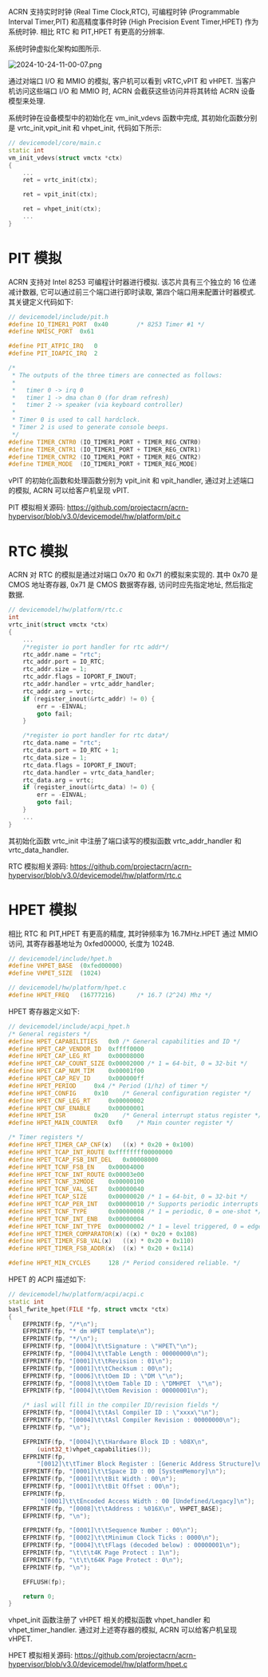 
ACRN 支持实时时钟 (Real Time Clock,RTC), 可编程时钟 (Programmable Interval Timer,PIT) 和高精度事件时钟 (High Precision Event Timer,HPET) 作为系统时钟. 相比 RTC 和 PIT,HPET 有更高的分辨率.

系统时钟虚拟化架构如图所示.

![2024-10-24-11-00-07.png](./images/2024-10-24-11-00-07.png)

通过对端口 I/O 和 MMIO 的模拟, 客户机可以看到 vRTC,vPIT 和 vHPET. 当客户机访问这些端口 I/O 和 MMIO 时, ACRN 会截获这些访问并将其转给 ACRN 设备模型来处理.

系统时钟在设备模型中的初始化在 vm_init_vdevs 函数中完成, 其初始化函数分别是 vrtc_init,vpit_init 和 vhpet_init, 代码如下所示:

```cpp
// devicemodel/core/main.c
static int
vm_init_vdevs(struct vmctx *ctx)
{
    ...
	ret = vrtc_init(ctx);

	ret = vpit_init(ctx);

	ret = vhpet_init(ctx);
    ...
}
```

# PIT 模拟

ACRN 支持对 Intel 8253 可编程计时器进行模拟. 该芯片具有三个独立的 16 位递减计数器, 它可以通过前三个端口进行即时读取, 第四个端口用来配置计时器模式. 其关键定义代码如下:

```cpp
// devicemodel/include/pit.h
#define	IO_TIMER1_PORT	0x40		/* 8253 Timer #1 */
#define	NMISC_PORT	0x61

#define	PIT_ATPIC_IRQ	0
#define	PIT_IOAPIC_IRQ	2

/*
 * The outputs of the three timers are connected as follows:
 *
 *	 timer 0 -> irq 0
 *	 timer 1 -> dma chan 0 (for dram refresh)
 * 	 timer 2 -> speaker (via keyboard controller)
 *
 * Timer 0 is used to call hardclock.
 * Timer 2 is used to generate console beeps.
 */
#define	TIMER_CNTR0	(IO_TIMER1_PORT + TIMER_REG_CNTR0)
#define	TIMER_CNTR1	(IO_TIMER1_PORT + TIMER_REG_CNTR1)
#define	TIMER_CNTR2	(IO_TIMER1_PORT + TIMER_REG_CNTR2)
#define	TIMER_MODE	(IO_TIMER1_PORT + TIMER_REG_MODE)
```

vPIT 的初始化函数和处理函数分别为 vpit_init 和 vpit_handler, 通过对上述端口的模拟, ACRN 可以给客户机呈现 vPIT.

PIT 模拟相关源码: https://github.com/projectacrn/acrn-hypervisor/blob/v3.0/devicemodel/hw/platform/pit.c

# RTC 模拟

ACRN 对 RTC 的模拟是通过对端口 0x70 和 0x71 的模拟来实现的. 其中 0x70 是 CMOS 地址寄存器, 0x71 是 CMOS 数据寄存器, 访问时应先指定地址, 然后指定数据.

```cpp
// devicemodel/hw/platform/rtc.c
int
vrtc_init(struct vmctx *ctx)
{
    ...
	/*register io port handler for rtc addr*/
	rtc_addr.name = "rtc";
	rtc_addr.port = IO_RTC;
	rtc_addr.size = 1;
	rtc_addr.flags = IOPORT_F_INOUT;
	rtc_addr.handler = vrtc_addr_handler;
	rtc_addr.arg = vrtc;
	if (register_inout(&rtc_addr) != 0) {
		err = -EINVAL;
		goto fail;
	}

	/*register io port handler for rtc data*/
	rtc_data.name = "rtc";
	rtc_data.port = IO_RTC + 1;
	rtc_data.size = 1;
	rtc_data.flags = IOPORT_F_INOUT;
	rtc_data.handler = vrtc_data_handler;
	rtc_data.arg = vrtc;
	if (register_inout(&rtc_data) != 0) {
		err = -EINVAL;
		goto fail;
	}
    ...
}
```

其初始化函数 vrtc_init 中注册了端口读写的模拟函数 vrtc_addr_handler 和 vrtc_data_handler.

RTC 模拟相关源码: https://github.com/projectacrn/acrn-hypervisor/blob/v3.0/devicemodel/hw/platform/rtc.c

# HPET 模拟

相比 RTC 和 PIT,HPET 有更高的精度, 其时钟频率为 16.7MHz.HPET 通过 MMIO 访问, 其寄存器基地址为 0xfed00000, 长度为 1024B.

```cpp
// devicemodel/include/hpet.h
#define VHPET_BASE	(0xfed00000)
#define VHPET_SIZE	(1024)

// devicemodel/hw/platform/hpet.c
#define	HPET_FREQ	(16777216)		/* 16.7 (2^24) Mhz */
```

HPET 寄存器定义如下:

```cpp
// devicemodel/include/acpi_hpet.h
/* General registers */
#define HPET_CAPABILITIES	0x0	/* General capabilities and ID */
#define	HPET_CAP_VENDOR_ID	0xffff0000
#define	HPET_CAP_LEG_RT		0x00008000
#define	HPET_CAP_COUNT_SIZE	0x00002000 /* 1 = 64-bit, 0 = 32-bit */
#define	HPET_CAP_NUM_TIM	0x00001f00
#define	HPET_CAP_REV_ID		0x000000ff
#define HPET_PERIOD		0x4	/* Period (1/hz) of timer */
#define HPET_CONFIG		0x10	/* General configuration register */
#define	HPET_CNF_LEG_RT		0x00000002
#define	HPET_CNF_ENABLE		0x00000001
#define	HPET_ISR		0x20	/* General interrupt status register */
#define HPET_MAIN_COUNTER	0xf0	/* Main counter register */

/* Timer registers */
#define	HPET_TIMER_CAP_CNF(x)	((x) * 0x20 + 0x100)
#define	HPET_TCAP_INT_ROUTE	0xffffffff00000000
#define	HPET_TCAP_FSB_INT_DEL	0x00008000
#define	HPET_TCNF_FSB_EN	0x00004000
#define	HPET_TCNF_INT_ROUTE	0x00003e00
#define	HPET_TCNF_32MODE	0x00000100
#define	HPET_TCNF_VAL_SET	0x00000040
#define	HPET_TCAP_SIZE		0x00000020 /* 1 = 64-bit, 0 = 32-bit */
#define	HPET_TCAP_PER_INT	0x00000010 /* Supports periodic interrupts */
#define	HPET_TCNF_TYPE		0x00000008 /* 1 = periodic, 0 = one-shot */
#define	HPET_TCNF_INT_ENB	0x00000004
#define	HPET_TCNF_INT_TYPE	0x00000002 /* 1 = level triggered, 0 = edge */
#define	HPET_TIMER_COMPARATOR(x) ((x) * 0x20 + 0x108)
#define	HPET_TIMER_FSB_VAL(x)	((x) * 0x20 + 0x110)
#define	HPET_TIMER_FSB_ADDR(x)	((x) * 0x20 + 0x114)

#define	HPET_MIN_CYCLES		128	/* Period considered reliable. */
```

HPET 的 ACPI 描述如下:

```cpp
// devicemodel/hw/platform/acpi/acpi.c
static int
basl_fwrite_hpet(FILE *fp, struct vmctx *ctx)
{
	EFPRINTF(fp, "/*\n");
	EFPRINTF(fp, "* dm HPET template\n");
	EFPRINTF(fp, "*/\n");
	EFPRINTF(fp, "[0004]\t\tSignature : \"HPET\"\n");
	EFPRINTF(fp, "[0004]\t\tTable Length : 00000000\n");
	EFPRINTF(fp, "[0001]\t\tRevision : 01\n");
	EFPRINTF(fp, "[0001]\t\tChecksum : 00\n");
	EFPRINTF(fp, "[0006]\t\tOem ID : \"DM \"\n");
	EFPRINTF(fp, "[0008]\t\tOem Table ID : \"DMHPET  \"\n");
	EFPRINTF(fp, "[0004]\t\tOem Revision : 00000001\n");

	/* iasl will fill in the compiler ID/revision fields */
	EFPRINTF(fp, "[0004]\t\tAsl Compiler ID : \"xxxx\"\n");
	EFPRINTF(fp, "[0004]\t\tAsl Compiler Revision : 00000000\n");
	EFPRINTF(fp, "\n");

	EFPRINTF(fp, "[0004]\t\tHardware Block ID : %08X\n",
	    (uint32_t)vhpet_capabilities());
	EFPRINTF(fp,
	    "[0012]\t\tTimer Block Register : [Generic Address Structure]\n");
	EFPRINTF(fp, "[0001]\t\tSpace ID : 00 [SystemMemory]\n");
	EFPRINTF(fp, "[0001]\t\tBit Width : 00\n");
	EFPRINTF(fp, "[0001]\t\tBit Offset : 00\n");
	EFPRINTF(fp,
		 "[0001]\t\tEncoded Access Width : 00 [Undefined/Legacy]\n");
	EFPRINTF(fp, "[0008]\t\tAddress : %016X\n", VHPET_BASE);
	EFPRINTF(fp, "\n");

	EFPRINTF(fp, "[0001]\t\tSequence Number : 00\n");
	EFPRINTF(fp, "[0002]\t\tMinimum Clock Ticks : 0000\n");
	EFPRINTF(fp, "[0004]\t\tFlags (decoded below) : 00000001\n");
	EFPRINTF(fp, "\t\t\t4K Page Protect : 1\n");
	EFPRINTF(fp, "\t\t\t64K Page Protect : 0\n");
	EFPRINTF(fp, "\n");

	EFFLUSH(fp);

	return 0;
}
```

vhpet_init 函数注册了 vHPET 相关的模拟函数 vhpet_handler 和 vhpet_timer_handler. 通过对上述寄存器的模拟, ACRN 可以给客户机呈现 vHPET.

HPET 模拟相关源码: https://github.com/projectacrn/acrn-hypervisor/blob/v3.0/devicemodel/hw/platform/hpet.c